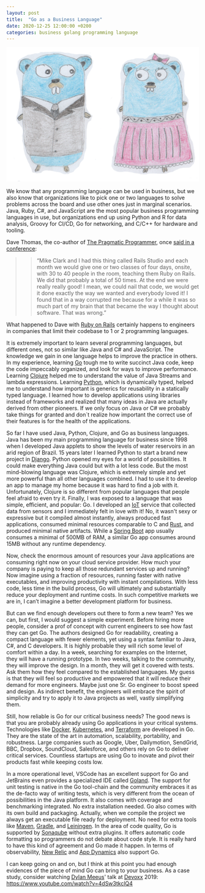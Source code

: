 ```yaml
---
layout: post
title:  "Go as a Business Language"
date: 2020-12-25 12:00:00 +0200
categories: business golang programming language
---
```


![Programming Activity](/images/posts/go-as-a-business-language.png)

We know that any programming language can be used in business, but we also know that organizations like to pick one or two languages to solve problems across the board and use other ones just in marginal scenarios. Java, Ruby, C#, and JavaScript are the most popular business programming languages in use, but organizations end up using Python and R for data analysis, Groovy for CI/CD, Go for networking, and C/C++ for hardware and tooling.

<!-- more -->

Dave Thomas, the co-author of [The Pragmatic Programmer](https://en.wikipedia.org/wiki/The_Pragmatic_Programmer), once [said in a conference](https://youtu.be/0AzkH8SYyOc):

>>  “Mike Clark and I had this thing called Rails Studio and each month we would give one or two classes of four days, onsite, with 30 to 40 people in the room, teaching them Ruby on Rails. We did that probably a total of 50 times. At the end we were really really good! I mean, we could nail that code, we would get it done exactly the way we wanted and everybody loved it! I found that in a way corrupted me because for a while it was so much part of my brain that that became the way I thought about software. That was wrong.”

What happened to Dave with [Ruby on Rails](https://rubyonrails.org) certainly happens to engineers in companies that limit their codebase to 1 or 2 programming languages.

It is extremely important to learn several programming languages, but different ones, not so similar like Java and C# and JavaScript. The knowledge we gain in one language helps to improve the practice in others. In my experience, learning [Go](https://www.golang.org) tough me to write succinct Java code, keep the code impeccably organized, and look for ways to improve performance. Learning [Clojure](https://www.clojure.org) helped me to understand the value of Java Streams and lambda expressions. Learning [Python](https://www.python.org), which is dynamically typed, helped me to understand how important is generics for reusability in a statically typed language. I learned how to develop applications using libraries instead of frameworks and realized that many ideas in Java are actually derived from other pioneers. If we only focus on Java or C# we probably take things for granted and don´t realize how important the correct use of their features is for the health of the applications.

So far I have used Java, Python, Clojure, and Go as business languages. Java has been my main programming language for business since 1998 when I developed Java applets to show the levels of water reservoirs in an arid region of Brazil. 15 years later I learned Python to start a brand new project in [Django](https://www.djangoproject.com). Python opened my eyes for a world of possibilities. It could make everything Java could but with a lot less code. But the most mind-blowing language was Clojure, which is extremely simple and yet more powerful than all other languages combined. I had to use it to develop an app to manage my home because it was hard to find a job with it. Unfortunately, Clojure is so different from popular languages that people feel afraid to even try it. Finally, I was exposed to a language that was simple, efficient, and popular: Go. I developed an [IoT](https://en.wikipedia.org/wiki/Internet_of_things) service that collected data from sensors and I immediately felt in love with it! No, it wasn't sexy or expressive but it compiled almost instantly, always produced fast applications, consumed minimal resources comparable to C and [Rust](https://www.rust-lang.org), and produced minimal native artifacts. While a [Spring Boot](https://spring.io/projects/spring-boot) app usually consumes a minimal of 500MB of RAM, a similar Go app consumes around 15MB without any runtime dependency.

Now, check the enormous amount of resources your Java applications are consuming right now on your cloud service provider. How much your company is paying to keep all those redundant services up and running? Now imagine using a fraction of resources, running faster with native executables, and improving productivity with instant compilations. With less code, less time in the build process, Go will ultimately and substantially reduce your deployment and runtime costs. In such competitive markets we are in, I can’t imagine a better development platform for business.

But can we find enough developers out there to form a new team? Yes we can, but first, I would suggest a simple experiment. Before hiring more people, consider a prof of concept with current engineers to see how fast they can get Go. The authors designed Go for readability, creating a compact language with fewer elements, yet using a syntax familiar to Java, C#, and C developers. It is highly probable they will rich some level of comfort within a day. In a week, searching for examples on the Internet, they will have a running prototype. In two weeks, talking to the community, they will improve the design. In a month, they will get it covered with tests. Ask them how they feel compared to the established languages. My guess is that they will feel so productive and empowered that it will reduce their demand for more engineers. Maybe just one Sr. Go engineer to boost speed and design. As indirect benefit, the engineers will embrace the spirit of simplicity and try to apply it to Java projects as well, vastly simplifying them.

Still, how reliable is Go for our critical business needs? The good news is that you are probably already using Go applications in your critical systems. Technologies like [Docker](https://www.docker.com), [Kubernetes](https://kubernetes.io), and [Terraform](https://www.terraform.io) are developed in Go. They are the state of the art in automation, scalability, portability, and robustness. Large companies such as Google, Uber, Dailymotion, SendGrid, BBC, Dropbox, SoundCloud, Salesforce, and others rely on Go to deliver critical services. Countless startups are using Go to inovate and pivot their products fast while keeping costs low.

In a more operational level, VSCode has an excellent support for Go and JetBrains even provides a specialized IDE called [Goland](https://www.jetbrains.com/go/). The support for unit testing is native in the Go tool-chain and the community embraces it as the de-facto way of writing tests, which is very different from the ocean of possibilities in the Java platform. It also comes with coverage and benchmarking integrated. No extra installation needed. Go also comes with its own build and packaging. Actually, when we compile the project we always get an executable file ready for deployment. No need for extra tools like [Maven](https://maven.apache.org), [Gradle](https://gradle.org), and [Leiningen](https://leiningen.org). In the area of code quality, Go is supported by [Sonaqube](https://www.sonarqube.org) without extra plugins. It offers automatic code formatting so programmers do not debate about code style. It is really hard to have this kind of agreement and Go made it happen. In terms of observability, [New Relic](https://docs.newrelic.com/docs/agents/go-agent/get-started/introduction-new-relic-go) and [App Dynamics](https://docs.appdynamics.com/display/PRO45/Using+Go+SDK) also support Go. 

I can keep going on and on, but I think at this point you had enough evidences of the piece of mind Go can bring to your business. As a case study, consider watching [Dylan Meeus](https://twitter.com/DylanMeeus)' talk at [Devoxx](https://devoxx.com) 2019: https://www.youtube.com/watch?v=4dSw3tkclQ4
